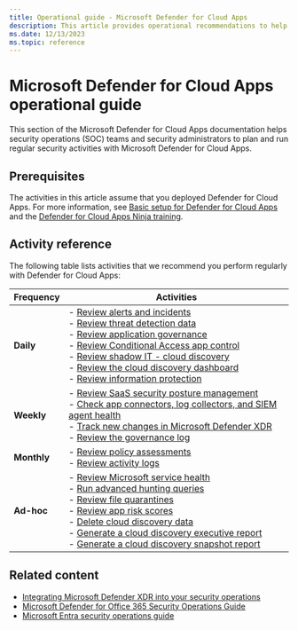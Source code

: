 ```yaml
---
title: Operational guide - Microsoft Defender for Cloud Apps
description: This article provides operational recommendations to help security operations teams to plan and run security activities.
ms.date: 12/13/2023
ms.topic: reference
---
```


# Microsoft Defender for Cloud Apps operational guide

This section of the Microsoft Defender for Cloud Apps documentation helps security operations (SOC) teams and security administrators to plan and run regular security activities with Microsoft Defender for Cloud Apps.

## Prerequisites

The activities in this article assume that you deployed Defender for Cloud Apps. For more information, see [Basic setup for Defender for Cloud Apps](../general-setup.md) and the [Defender for Cloud Apps Ninja training](https://aka.ms/MDCANinjaTraining).

## Activity reference

The following table lists activities that we recommend you perform regularly with Defender for Cloud Apps:

|Frequency  |Activities  |
|---------|---------|
|**Daily**     | - [Review alerts and incidents](ops-guide-daily.md#review-alerts-and-incidents) <br>  - [Review threat detection data](ops-guide-daily.md#review-threat-detection-data) <br>  - [Review application governance](ops-guide-daily.md#review-application-governance) <br>  - [Review Conditional Access app control](ops-guide-daily.md#review-conditional-access-app-control)<br>  - [Review shadow IT - cloud discovery](ops-guide-daily.md#review-shadow-it---cloud-discovery)<br>  - [Review the cloud discovery dashboard](ops-guide-daily.md#review-the-cloud-discovery-dashboard)<br>  - [Review information protection](ops-guide-daily.md#review-information-protection)     |
|**Weekly**     | - [Review SaaS security posture management](ops-guide-weekly.md#review-saas-security-posture-management) <br>  - [Check app connectors, log collectors, and SIEM agent health](ops-guide-weekly.md#check-app-connectors-log-collectors-and-siem-agent-health)<br>  - [Track new changes in Microsoft Defender XDR](ops-guide-weekly.md#track-new-changes-in-microsoft-defender-xdr)<br>  - [Review the governance log](ops-guide-weekly.md#review-the-governance-log)       |
|**Monthly**     | - [Review policy assessments](ops-guide-monthly.md#review-policy-assessments) <br>  -  [Review activity logs](ops-guide-monthly.md#review-activity-logs)       |
|**Ad-hoc**     |   - [Review Microsoft service health](ops-guide-ad-hoc.md#review-microsoft-service-health) <br>  - [Run advanced hunting queries](ops-guide-ad-hoc.md#run-advanced-hunting-queries)<br>  - [Review file quarantines](ops-guide-ad-hoc.md#review-file-quarantines)<br>  - [Review app risk scores](ops-guide-ad-hoc.md#review-app-risk-scores)<br>  - [Delete cloud discovery data](ops-guide-ad-hoc.md#delete-cloud-discovery-data) <br>  - [Generate a cloud discovery executive report](ops-guide-ad-hoc.md#generate-a-cloud-discovery-executive-report)<br>  - [Generate a cloud discovery snapshot report](ops-guide-ad-hoc.md#generate-a-cloud-discovery-snapshot-report)    |


## Related content

- [Integrating Microsoft Defender XDR into your security operations](/microsoft-365/security/defender/integrate-microsoft-365-defender-secops?bc=%2Fsecurity%2Foperations%2Fbreadcrumb%2Ftoc.json&toc=%2Fsecurity%2Foperations%2Ftoc.json)
- [Microsoft Defender for Office 365 Security Operations Guide](/microsoft-365/security/office-365-security/mdo-sec-ops-guide?bc=%2Fsecurity%2Foperations%2Fbreadcrumb%2Ftoc.json&toc=%2Fsecurity%2Foperations%2Ftoc.json)
- [Microsoft Entra security operations guide](/entra/architecture/security-operations-introduction?bc=%2Fsecurity%2Foperations%2Fbreadcrumb%2Ftoc.json&toc=%2Fsecurity%2Foperations%2Ftoc.json)

